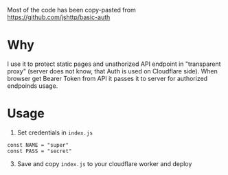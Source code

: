 Most of the code has been copy-pasted from https://github.com/jshttp/basic-auth

# Why

I use it to protect static pages and unathorized API endpoint in "transparent proxy" (server does not know, that Auth is used on Cloudflare side). When browser get Bearer Token from API it passes it to server for authorized endpoinds usage.
# Usage

1. Set credentials in `index.js`
```
const NAME = "super"
const PASS = "secret"
```
3. Save and copy `index.js` to your cloudflare worker and deploy
